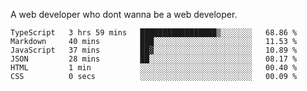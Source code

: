 A web developer who dont wanna be a web developer.

<!--START_SECTION:waka-->

```text
TypeScript   3 hrs 59 mins   █████████████████▒░░░░░░░   68.86 %
Markdown     40 mins         ███░░░░░░░░░░░░░░░░░░░░░░   11.53 %
JavaScript   37 mins         ██▓░░░░░░░░░░░░░░░░░░░░░░   10.89 %
JSON         28 mins         ██░░░░░░░░░░░░░░░░░░░░░░░   08.17 %
HTML         1 min           ░░░░░░░░░░░░░░░░░░░░░░░░░   00.40 %
CSS          0 secs          ░░░░░░░░░░░░░░░░░░░░░░░░░   00.09 %
```

<!--END_SECTION:waka-->
